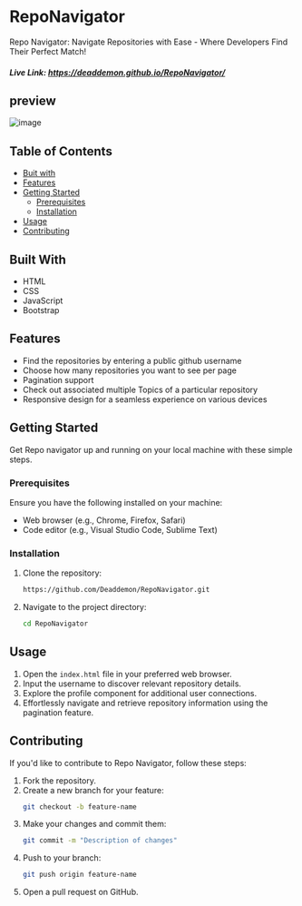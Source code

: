 # RepoNavigator

Repo Navigator: Navigate Repositories with Ease - Where Developers Find Their Perfect Match!
##### Live Link: https://deaddemon.github.io/RepoNavigator/

## preview

![image](https://github.com/Deaddemon/RepoNavigator/assets/77224604/0621b5f0-0e51-4894-bbe0-aa794067a3ec)



## Table of Contents
- [Buit with](#built-with)
- [Features](#features)
- [Getting Started](#getting-started)
  - [Prerequisites](#prerequisites)
  - [Installation](#installation)
- [Usage](#usage)
- [Contributing](#contributing)
 
## Built With


* HTML
* CSS
* JavaScript
* Bootstrap



## Features
- Find the repositories by entering a public github username
- Choose how many repositories you want to see per page
- Pagination support
- Check out associated multiple Topics of a particular repository 
- Responsive design for a seamless experience on various devices

## Getting Started
Get Repo navigator up and running on your local machine with these simple steps.

### Prerequisites
Ensure you have the following installed on your machine:
- Web browser (e.g., Chrome, Firefox, Safari)
- Code editor (e.g., Visual Studio Code, Sublime Text)

### Installation
1. Clone the repository: 
    ```bash
    https://github.com/Deaddemon/RepoNavigator.git
    ```
2. Navigate to the project directory:
    ```bash
    cd RepoNavigator
    ```

## Usage
1. Open the `index.html` file in your preferred web browser. 
2. Input the username to discover relevant repository details.
3. Explore the profile component for additional user connections.
4. Effortlessly navigate and retrieve repository information using the pagination feature.

## Contributing
If you'd like to contribute to Repo Navigator, follow these steps:
1. Fork the repository.
2. Create a new branch for your feature: 
    ```bash
    git checkout -b feature-name
    ```
3. Make your changes and commit them: 
    ```bash
    git commit -m "Description of changes"
    ```
4. Push to your branch: 
    ```bash
    git push origin feature-name
    ```
5. Open a pull request on GitHub.

